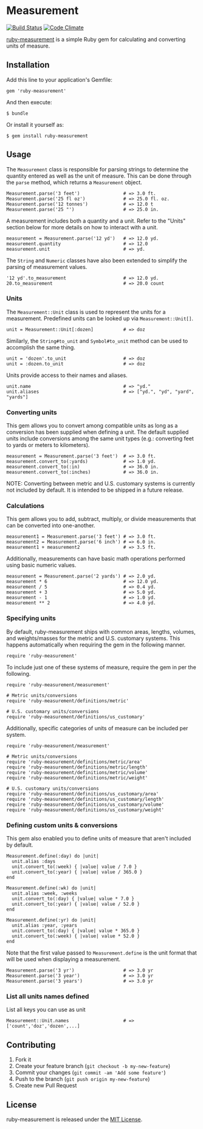 # Measurement

[![Build Status](https://github.com/mhuggins/ruby-measurement/actions/workflows/CI.yml/badge.svg)](https://github.com/mhuggins/ruby-measurement/actions/workflows/CI.yml)
[![Code Climate](https://codeclimate.com/github/mhuggins/ruby-measurement.png)](https://codeclimate.com/github/mhuggins/ruby-measurement)

[ruby-measurement](https://github.com/mhuggins/ruby-measurement) is a simple
Ruby gem for calculating and converting units of measure.

## Installation

Add this line to your application's Gemfile:

    gem 'ruby-measurement'

And then execute:

    $ bundle

Or install it yourself as:

    $ gem install ruby-measurement

## Usage

The `Measurement` class is responsible for parsing strings to determine the
quantity entered as well as the unit of measure.  This can be done through the
`parse` method, which returns a `Measurement` object.

    Measurement.parse('3 feet')                # => 3.0 ft.
    Measurement.parse('25 fl oz')              # => 25.0 fl. oz.
    Measurement.parse('12 tonnes')             # => 12.0 t
    Measurement.parse('25 "')                  # => 25.0 in.

A measurement includes both a quantity and a unit.  Refer to the "Units"
section below for more details on how to interact with a unit.

    measurement = Measurement.parse('12 yd')   # => 12.0 yd.
    measurement.quantity                       # => 12.0
    measurement.unit                           # => yd.

The `String` and `Numeric` classes have also been extended to simplify the
parsing of measurement values.

    '12 yd'.to_measurement                     # => 12.0 yd.
    20.to_measurement                          # => 20.0 count

### Units

The `Measurement::Unit` class is used to represent the units for a measurement.
Predefined units can be looked up via `Measurement::Unit[]`.

    unit = Measurement::Unit[:dozen]           # => doz

Similarly, the `String#to_unit` and `Symbol#to_unit` method can be used to
accomplish the same thing.

    unit = 'dozen'.to_unit                     # => doz
    unit = :dozen.to_unit                      # => doz

Units provide access to their names and aliases.

    unit.name                                  # => "yd."
    unit.aliases                               # => ["yd.", "yd", "yard", "yards"]

### Converting units

This gem allows you to convert among compatible units as long as a conversion
has been supplied when defining a unit.  The default supplied units include
conversions among the same unit types (e.g.: converting feet to yards or meters
to kilometers).

    measurement = Measurement.parse('3 feet')  # => 3.0 ft.
    measurement.convert_to(:yards)             # => 1.0 yd.
    measurement.convert_to(:in)                # => 36.0 in.
    measurement.convert_to(:inches)            # => 36.0 in.

NOTE: Converting between metric and U.S. customary systems is currently not
included by default.  It is intended to be shipped in a future release.

### Calculations

This gem allows you to add, subtract, multiply, or divide measurements that can
be converted into one-another.

    measurement1 = Measurement.parse('3 feet') # => 3.0 ft.
    measurement2 = Measurement.parse('6 inch') # => 6.0 in.
    measurement1 + measurement2                # => 3.5 ft.

Additionally, measurements can have basic math operations performed using basic
numeric values.

    measurement = Measurement.parse('2 yards') # => 2.0 yd.
    measurement * 6                            # => 12.0 yd.
    measurement / 5                            # => 0.4 yd.
    measurement + 3                            # => 5.0 yd.
    measurement - 1                            # => 1.0 yd.
    measurement ** 2                           # => 4.0 yd.

### Specifying units

By default, ruby-measurement ships with common areas, lengths, volumes, and
weights/masses for the metric and U.S. customary systems.  This happens
automatically when requiring the gem in the following manner.

    require 'ruby-measurement'

To include just one of these systems of measure, require the gem in per the
following.

    require 'ruby-measurement/measurement'

    # Metric units/conversions
    require 'ruby-measurement/definitions/metric'

    # U.S. customary units/conversions
    require 'ruby-measurement/definitions/us_customary'

Additionally, specific categories of units of measure can be included per
system.

    require 'ruby-measurement/measurement'

    # Metric units/conversions
    require 'ruby-measurement/definitions/metric/area'
    require 'ruby-measurement/definitions/metric/length'
    require 'ruby-measurement/definitions/metric/volume'
    require 'ruby-measurement/definitions/metric/weight'

    # U.S. customary units/conversions
    require 'ruby-measurement/definitions/us_customary/area'
    require 'ruby-measurement/definitions/us_customary/length'
    require 'ruby-measurement/definitions/us_customary/volume'
    require 'ruby-measurement/definitions/us_customary/weight'

### Defining custom units & conversions

This gem also enabled you to define units of measure that aren't included by
default.

    Measurement.define(:day) do |unit|
      unit.alias :days
      unit.convert_to(:week) { |value| value / 7.0 }
      unit.convert_to(:year) { |value| value / 365.0 }
    end

    Measurement.define(:wk) do |unit|
      unit.alias :week, :weeks
      unit.convert_to(:day) { |value| value * 7.0 }
      unit.convert_to(:year) { |value| value / 52.0 }
    end

    Measurement.define(:yr) do |unit|
      unit.alias :year, :years
      unit.convert_to(:day) { |value| value * 365.0 }
      unit.convert_to(:week) { |value| value * 52.0 }
    end

Note that the first value passed to `Measurement.define` is the unit format
that will be used when displaying a measurement.

    Measurement.parse('3 yr')                  # => 3.0 yr
    Measurement.parse('3 year')                # => 3.0 yr
    Measurement.parse('3 years')               # => 3.0 yr

### List all units names defined

List all keys you can use as unit

    Measurement::Unit.names                    # => ['count','doz','dozen',...]

## Contributing

1. Fork it
2. Create your feature branch (`git checkout -b my-new-feature`)
3. Commit your changes (`git commit -am 'Add some feature'`)
4. Push to the branch (`git push origin my-new-feature`)
5. Create new Pull Request

## License

ruby-measurement is released under the [MIT License](http://www.opensource.org/licenses/MIT).
